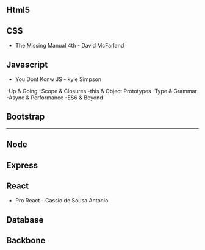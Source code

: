 ## Html5

## CSS

- The Missing Manual 4th - David McFarland

## Javascript
- You Dont Konw JS - kyle Simpson

-Up & Going
-Scope & Closures
-this & Object Prototypes
-Type & Grammar
-Async & Performance
-ES6 & Beyond

## Bootstrap
*******************************************************
## Node
## Express

## React
- Pro React - Cassio de Sousa Antonio

## Database
## Backbone

